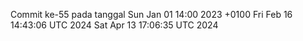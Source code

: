 Commit ke-55 pada tanggal Sun Jan 01 14:00 2023 +0100
Fri Feb 16 14:43:06 UTC 2024
Sat Apr 13 17:06:35 UTC 2024

